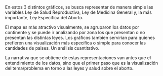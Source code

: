 En estos 3 distintos gráficos, se busca representar de manera simple las variables Ley de Salud Reproductiva, Ley de Medicina General y, la más importante, Ley Específica del Aborto. 

El mapa es más atractivo visualmente, se agruparon los datos por continente y se puede ir analizando por zona los que presentan o no presentan las distintas leyes. 
Los gráficos tambien servirían para quienes prefieren una visualización más específica o simple para conocer las cantidades de paises. Un análisis cuantitativo. 

La narrativa que se obtiene de estas representaciones van antes que el entendimiento de los datos, sino que el primer paso que es la visualización del tema/problema en torno a las leyes y salud sobre el aborto.
